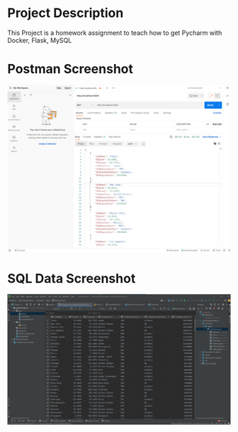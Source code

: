 # Project Description
This Project is a homework assignment to teach how to get Pycharm with Docker, Flask, MySQL

# Postman Screenshot
![Postman request output](screenshots/Postman.png)
# SQL Data Screenshot
![Pycharm Data Query](screenshots/SQLdata.png)
